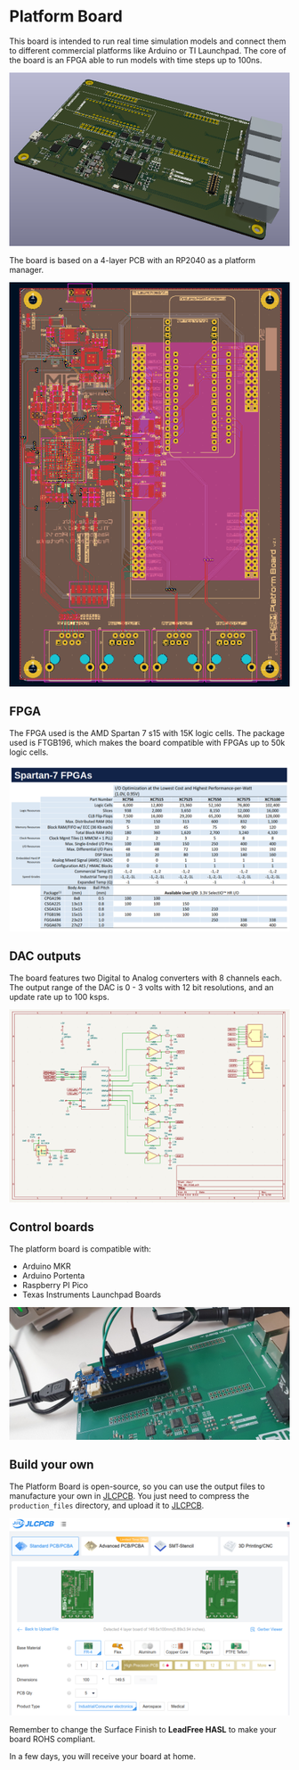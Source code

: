 # Platform Board

This board is intended to run real time simulation models and connect them to different commercial platforms like Arduino or TI Launchpad. The core of the board is an FPGA able to run models with time steps up to 100ns.

![](./doc/board_3d.png)

The board is based on a 4-layer PCB with an RP2040 as a platform manager. 

![](./doc/board.png)

## FPGA 

The FPGA used is the AMD Spartan 7 s15 with 15K logic cells. The package used is FTGB196, which makes the board compatible with FPGAs up to 50k logic cells.

![](./doc/amd%20spartan7.png)

## DAC outputs

The board features two Digital to Analog converters with 8 channels each. The output range of the DAC is 0 - 3 volts with 12 bit resolutions, and an update rate up to 100 ksps.

![](./doc/dac_sch.png)

## Control boards

The platform board is compatible with:

- Arduino MKR
- Arduino Portenta
- Raspberry PI Pico
- Texas Instruments Launchpad Boards

![](./doc/arduino_MKR.jpg)

## Build your own

The Platform Board is open-source, so you can use the output files to manufacture your own in [JLCPCB](https://jlcpcb.com/?from=controlpath). You just need to compress the `production_files` directory, and upload it to [JLCPCB](https://jlcpcb.com/?from=controlpath). 

![](./doc/jlcpcb.png)

Remember to change the Surface Finish to **LeadFree HASL** to make your board ROHS compliant.

In a few days, you will receive your board at home.